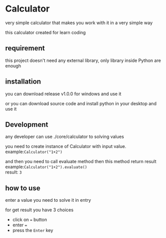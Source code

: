 # Calculator
very simple calculator that makes you work with it in a very simple way

this calculator created for learn coding

## requirement
this project doesn't need any external library, only library inside Python are enough

## installation
you can download release v1.0.0 for windows and use it

or you can download source code and install python in your desktop and use it

## Development
any developer can use ./core/calculator to solving values

you need to create instance of Calculator with input value.
example:`Calculator("1+2")`

and then you need to call evaluate method then this method return result
example:`Calculator("1+2").evaluate()` \
result: `3`

## how to use
enter a value you need to solve it in entry

for get result you have 3 choices
+ click on `=` button
+ enter `=`
+ press the `Enter` key


